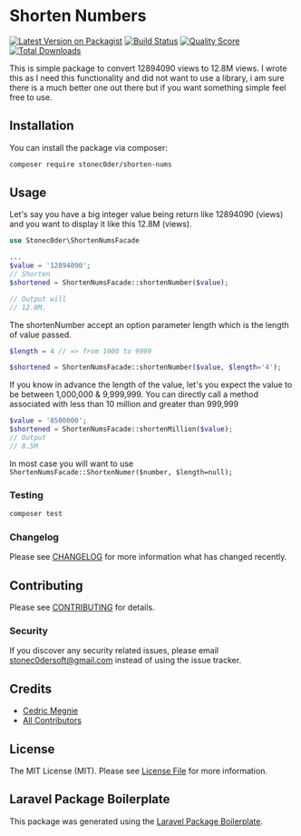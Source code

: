 # Shorten Numbers

[![Latest Version on Packagist](https://img.shields.io/packagist/v/stonec0der/shorten-nums.svg?style=flat-square)](https://packagist.org/packages/stonec0der/shorten-nums)
[![Build Status](https://img.shields.io/travis/stonec0der/shorten-nums/master.svg?style=flat-square)](https://travis-ci.org/stonec0der/shorten-nums)
[![Quality Score](https://img.shields.io/scrutinizer/g/stonec0der/shorten-nums.svg?style=flat-square)](https://scrutinizer-ci.com/g/stonec0der/shorten-nums)
[![Total Downloads](https://img.shields.io/packagist/dt/stonec0der/shorten-nums.svg?style=flat-square)](https://packagist.org/packages/stonec0der/shorten-nums)

This is simple package to convert 12894090 views to 12.8M views. I wrote this as I need this functionality and did not want to use a library, i am sure there is a much better one out there but if you want something simple feel free to use.

## Installation

You can install the package via composer:

```bash
composer require stonec0der/shorten-nums
```

## Usage

Let's say you have a big integer value being return like 12894090 (views) and you want to display it like this 12.8M (views).
```php
use Stonec0der\ShortenNumsFacade

...
$value = '12894090';
// Shorten
$shortened = ShortenNumsFacade::shortenNumber($value);

// Output will
// 12.8M.
```
The shortenNumber accept an option parameter length which is the length of value passed.
```php
$length = 4 // => from 1000 to 9999

$shortened = ShortenNumsFacade::shortenNumber($value, $length='4');
```
If you know in advance the length of the value, let's you expect the value to be between 1,000,000 & 9,999,999.
You can directly call a method associated with less than 10 million and greater than 999,999
```php
$value = '8500000';
$shortened = ShortenNumsFacade::shortenMillion($value);
// Output
// 8.5M
```
In most case you will want to use ```ShortenNumsFacade::ShortenNumer($number, $length=null);```
### Testing

``` bash
composer test
```

### Changelog

Please see [CHANGELOG](CHANGELOG.md) for more information what has changed recently.

## Contributing

Please see [CONTRIBUTING](CONTRIBUTING.md) for details.

### Security

If you discover any security related issues, please email stonec0dersoft@gmail.com instead of using the issue tracker.

## Credits

- [Cedric Megnie](https://github.com/stonec0der)
- [All Contributors](../../contributors)

## License

The MIT License (MIT). Please see [License File](LICENSE.md) for more information.

## Laravel Package Boilerplate

This package was generated using the [Laravel Package Boilerplate](https://laravelpackageboilerplate.com).